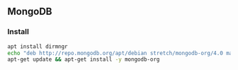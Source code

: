 ## MongoDB

### Install

```bash
apt install dirmngr
echo "deb http://repo.mongodb.org/apt/debian stretch/mongodb-org/4.0 main" >> /etc/apt/sources.list
apt-get update && apt-get install -y mongodb-org
```
